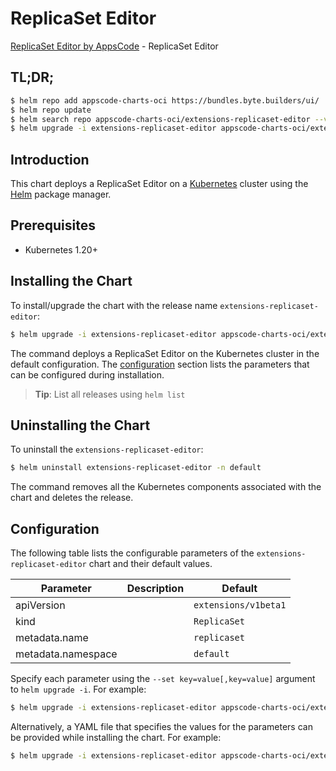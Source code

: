 # ReplicaSet Editor

[ReplicaSet Editor by AppsCode](https://appscode.com) - ReplicaSet Editor

## TL;DR;

```bash
$ helm repo add appscode-charts-oci https://bundles.byte.builders/ui/
$ helm repo update
$ helm search repo appscode-charts-oci/extensions-replicaset-editor --version=v0.12.0
$ helm upgrade -i extensions-replicaset-editor appscode-charts-oci/extensions-replicaset-editor -n default --create-namespace --version=v0.12.0
```

## Introduction

This chart deploys a ReplicaSet Editor on a [Kubernetes](http://kubernetes.io) cluster using the [Helm](https://helm.sh) package manager.

## Prerequisites

- Kubernetes 1.20+

## Installing the Chart

To install/upgrade the chart with the release name `extensions-replicaset-editor`:

```bash
$ helm upgrade -i extensions-replicaset-editor appscode-charts-oci/extensions-replicaset-editor -n default --create-namespace --version=v0.12.0
```

The command deploys a ReplicaSet Editor on the Kubernetes cluster in the default configuration. The [configuration](#configuration) section lists the parameters that can be configured during installation.

> **Tip**: List all releases using `helm list`

## Uninstalling the Chart

To uninstall the `extensions-replicaset-editor`:

```bash
$ helm uninstall extensions-replicaset-editor -n default
```

The command removes all the Kubernetes components associated with the chart and deletes the release.

## Configuration

The following table lists the configurable parameters of the `extensions-replicaset-editor` chart and their default values.

|     Parameter      | Description |             Default             |
|--------------------|-------------|---------------------------------|
| apiVersion         |             | <code>extensions/v1beta1</code> |
| kind               |             | <code>ReplicaSet</code>         |
| metadata.name      |             | <code>replicaset</code>         |
| metadata.namespace |             | <code>default</code>            |


Specify each parameter using the `--set key=value[,key=value]` argument to `helm upgrade -i`. For example:

```bash
$ helm upgrade -i extensions-replicaset-editor appscode-charts-oci/extensions-replicaset-editor -n default --create-namespace --version=v0.12.0 --set apiVersion=extensions/v1beta1
```

Alternatively, a YAML file that specifies the values for the parameters can be provided while
installing the chart. For example:

```bash
$ helm upgrade -i extensions-replicaset-editor appscode-charts-oci/extensions-replicaset-editor -n default --create-namespace --version=v0.12.0 --values values.yaml
```
